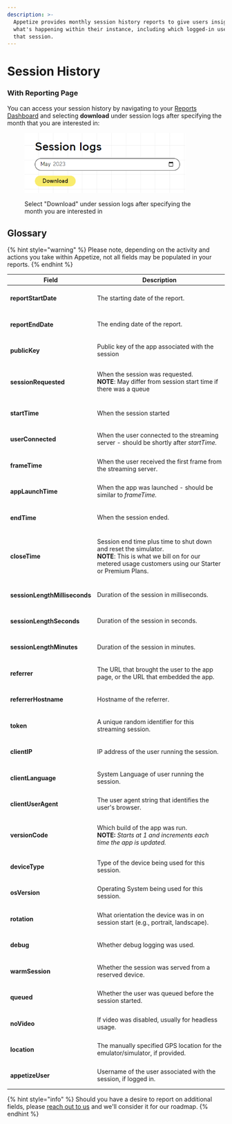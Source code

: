 ```yaml
---
description: >-
  Appetize provides monthly session history reports to give users insight into
  what's happening within their instance, including which logged-in user ran
  that session.
---
```


# Session History

### With Reporting Page

You can access your session history by navigating to your [Reports Dashboard](https://appetize.io/reports) and selecting **download** under session logs after specifying the month that you are interested in:

<figure><img src="../../.gitbook/assets/image (5).png" alt="" width="372"><figcaption><p>Select "Download" under session logs after specifying the month you are interested in</p></figcaption></figure>

## Glossary

{% hint style="warning" %}
Please note, depending on the activity and actions you take within Appetize, not all fields may be populated in your reports.
{% endhint %}

| Field                              | Description                                                                                                                                                                                   |
| ---------------------------------- | --------------------------------------------------------------------------------------------------------------------------------------------------------------------------------------------- |
| <h4>reportStartDate</h4>           | The starting date of the report.                                                                                                                                                              |
| <h4>reportEndDate</h4>             | The ending date of the report.                                                                                                                                                                |
| <h4>publicKey</h4>                 | Public key of the app associated with the session                                                                                                                                             |
| <h4>sessionRequested</h4>          | <p>When the session was requested.<br><strong>NOTE</strong>: May differ from session start time if there was a queue</p>                                                                      |
| <h4>startTime</h4>                 | When the session started                                                                                                                                                                      |
| <h4>userConnected</h4>             | When the user connected to the streaming server - should be shortly after _startTime._                                                                                                        |
| <h4>frameTime</h4>                 | When the user received the first frame from the streaming server.                                                                                                                             |
| <h4>appLaunchTime</h4>             | When the app was launched - should be similar to _frameTime._                                                                                                                                 |
| <h4>endTime</h4>                   | When the session ended.                                                                                                                                                                       |
| <h4>closeTime</h4>                 | <p>Session end time plus time to shut down and reset the simulator.<br><strong>NOTE</strong>: This is what we bill on for our metered usage customers using our Starter or Premium Plans.</p> |
| <h4>sessionLengthMilliseconds</h4> | Duration of the session in milliseconds.                                                                                                                                                      |
| <h4>sessionLengthSeconds</h4>      | Duration of the session in seconds.                                                                                                                                                           |
| <h4>sessionLengthMinutes</h4>      | Duration of the session in minutes.                                                                                                                                                           |
| <h4>referrer</h4>                  | The URL that brought the user to the app page, or the URL that embedded the app.                                                                                                              |
| <h4>referrerHostname</h4>          | Hostname of the referrer.                                                                                                                                                                     |
| <h4>token</h4>                     | A unique random identifier for this streaming session.                                                                                                                                        |
| <h4>clientIP</h4>                  | IP address of the user running the session.                                                                                                                                                   |
| <h4>clientLanguage</h4>            | System Language of user running the session.                                                                                                                                                  |
| <h4>clientUserAgent</h4>           | The user agent string that identifies the user's browser.                                                                                                                                     |
| <h4>versionCode</h4>               | <p>Which build of the app was run.<br><strong>NOTE:</strong> <em>Starts at 1 and increments each time the app is updated.</em></p>                                                            |
| <h4>deviceType</h4>                | Type of the device being used for this session.                                                                                                                                               |
| <h4>osVersion</h4>                 | Operating System being used for this session.                                                                                                                                                 |
| <h4>rotation</h4>                  | What orientation the device was in on session start (e.g., portrait, landscape).                                                                                                              |
| <h4>debug</h4>                     | Whether debug logging was used.                                                                                                                                                               |
| <h4>warmSession</h4>               | Whether the session was served from a reserved device.                                                                                                                                        |
| <h4>queued</h4>                    | Whether the user was queued before the session started.                                                                                                                                       |
| <h4>noVideo</h4>                   | If video was disabled, usually for headless usage.                                                                                                                                            |
| <h4>location</h4>                  | The manually specified GPS location for the emulator/simulator, if provided.                                                                                                                  |
| <h4>appetizeUser</h4>              | Username of the user associated with the session, if logged in.                                                                                                                               |

{% hint style="info" %}
Should you have a desire to report on additional fields, please [reach out to us](mailto:hello@appetize.io) and we'll consider it for our roadmap.&#x20;
{% endhint %}
